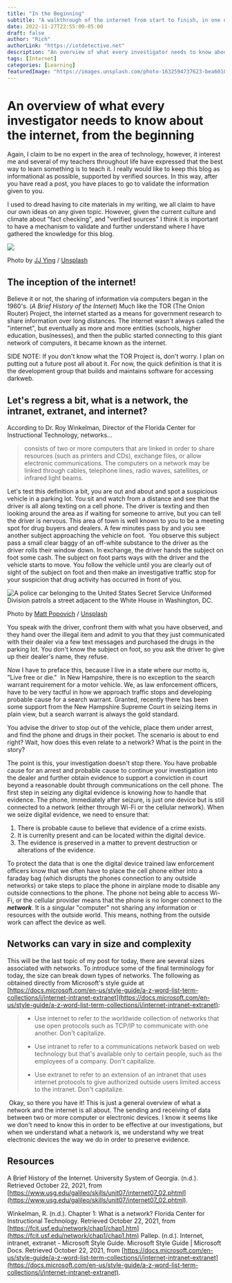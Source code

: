 ```yaml
---
title: "In the Beginning"
subtitle: "A walkthrough of the internet from start to finish, in one easy read."
date: 2022-11-27T22:55:00-05:00
draft: false
author: "Rich"
authorLink: "https://iotdetective.net"
description: "An overview of what every investigator needs to know about the internet, from the beginning"
tags: [Internet]
categories: [Learning]
featuredImage: "https://images.unsplash.com/photo-1632594737623-bea601083890"
---
```


# An overview of what every investigator needs to know about the internet, from the beginning

Again, I claim to be no expert in the area of technology, however, it interest me and several of my teachers throughout life have expressed that the best way to learn something is to teach it. I really would like to keep this blog as informational as possible, supported by verified sources. In this way, after you have read a post, you have places to go to validate the information given to you.

I used to dread having to cite materials in my writing, we all claim to have our own ideas on any given topic. However, given the current culture and climate about "fact checking", and "verified sources" I think it is important to have a mechanism to validate and further understand where I have gathered the knowledge for this blog.

![](https://images.unsplash.com/photo-1597733336794-12d05021d510?crop=entropy&cs=tinysrgb&fit=max&fm=jpg&ixid=MnwxMTc3M3wwfDF8c2VhcmNofDF8fGludGVybmV0fGVufDB8fHx8MTY1NjE4NTQxOA&ixlib=rb-1.2.1&q=80&w=2000)

Photo by [JJ Ying](https://unsplash.com/@jjying?utm_source=ghost&utm_medium=referral&utm_campaign=api-credit) / [Unsplash](https://unsplash.com/?utm_source=ghost&utm_medium=referral&utm_campaign=api-credit)

## The inception of the internet!

Believe it or not, the sharing of information via computers began in the 1960's. (_A Brief History of the Internet_) Much like the TOR (The Onion Router) Project, the internet started as a means for government research to share information over long distances. The internet wasn't always called the "internet", but eventually as more and more entities (schools, higher education, businesses), and then the public started connecting to this giant network of computers, it became known as the internet.

SIDE NOTE: If you don't know what the TOR Project is, don't worry. I plan on putting out a future post all about it. For now, the quick definition is that it is the development group that builds and maintains software for accessing darkweb.

## Let's regress a bit, what is a network, the intranet, extranet, and internet?

According to Dr. Roy Winkelman, Director of the Florida Center for Instructional Technology, networks...

> consists of two or more computers that are linked in order to share resources (such as printers and CDs), exchange files, or allow electronic communications. The computers on a network may be linked through cables, telephone lines, radio waves, satellites, or infrared light beams.

Let's test this definition a bit, you are out and about and spot a suspicious vehicle in a parking lot. You sit and watch from a distance and see that the driver is all along texting on a cell phone. The driver is texting and then looking around the area as if waiting for someone to arrive, but you can tell the driver is nervous. This area of town is well known to you to be a meeting spot for drug buyers and dealers. A few minutes pass by and you see another subject approaching the vehicle on foot.  You observe this subject pass a small clear baggy of an off-white substance to the driver as the driver rolls their window down. In exchange, the driver hands the subject on foot some cash. The subject on foot parts ways with the driver and the vehicle starts to move. You follow the vehicle until you are clearly out of sight of the subject on foot and then make an investigative traffic stop for your suspicion that drug activity has occurred in front of you.

![A police car belonging to the United States Secret Service Uniformed Division patrols a street adjacent to the White House in Washington, DC.](https://images.unsplash.com/photo-1453873531674-2151bcd01707?crop=entropy&cs=tinysrgb&fit=max&fm=jpg&ixid=MnwxMTc3M3wwfDF8c2VhcmNofDI1fHxwYXRyb2wlMjBjYXJ8ZW58MHx8fHwxNjU2MTg1NTI0&ixlib=rb-1.2.1&q=80&w=2000)

Photo by [Matt Popovich](https://unsplash.com/@mattpopovich?utm_source=ghost&utm_medium=referral&utm_campaign=api-credit) / [Unsplash](https://unsplash.com/?utm_source=ghost&utm_medium=referral&utm_campaign=api-credit)

You speak with the driver, confront them with what you have observed, and they hand over the illegal item and admit to you that they just communicated with their dealer via a few text messages and purchased the drugs in the parking lot. You don't know the subject on foot, so you ask the driver to give up their dealer's name, they refuse.

Now I have to preface this, because I live in a state where our motto is, "Live free or die."  In New Hampshire, there is no exception to the search warrant requirement for a motor vehicle. We, as law enforcement officers, have to be very tactful in how we approach traffic stops and developing probable cause for a search warrant. Granted, recently there has been some support from the New Hampshire Supreme Court in seizing items in plain view, but a search warrant is always the gold standard.

You advise the driver to stop out of the vehicle, place them under arrest, and find the phone and drugs in their pocket. The scenario is about to end right? Wait, how does this even relate to a network? What is the point in the story?

The point is this, your investigation doesn't stop there. You have probable cause for an arrest and probable cause to continue your investigation into the dealer and further obtain evidence to support a conviction in court beyond a reasonable doubt through communications on the cell phone. The first step in seizing any digital evidence is knowing how to handle that evidence. The phone, immediately after seizure, is just one device but is still connected to a network (either through Wi-Fi or the cellular network). When we seize digital evidence, we need to ensure that:

1.  There is probable cause to believe that evidence of a crime exists.
2.  It is currenlty present and can be located within the digital device.
3.  The evidence is preserved in a matter to prevent destruction or alterations of the evidence.

To protect the data that is one the digital device trained law enforcement officers know that we often have to place the cell phone either into a faraday bag (which disrupts the phones connection to any outside networks) or take steps to place the phone in airplane mode to disable any outside connections to the phone. The phone not being able to access Wi-Fi, or the cellular provider means that the phone is no longer connect to the _**network**_. It is a singular "computer" not sharing any information or resources with the outside world. This means, nothing from the outside work can affect the device as well.

## Networks can vary in size and complexity

This will be the last topic of my post for today, there are several sizes associated with networks. To introduce some of the final terminology for today, the size can break down types of networks. The following as obtained directly from Microsoft's style guide at [https://docs.microsoft.com/en-us/style-guide/a-z-word-list-term-collections/i/internet-intranet-extranet](https://docs.microsoft.com/en-us/style-guide/a-z-word-list-term-collections/i/internet-intranet-extranet):


> -   Use internet to refer to the worldwide collection of networks that use open protocols such as TCP/IP to communicate with one another. Don't capitalize.
>     
> -   Use intranet to refer to a communications network based on web technology but that's available only to certain people, such as the employees of a company. Don't capitalize.
>     
> -   Use extranet to refer to an extension of an intranet that uses internet protocols to give authorized outside users limited access to the intranet. Don't capitalize.
>     

‌
Okay, so there you have it! This is just a general overview of what a network and the internet is all about. The sending and receiving of data between two or more computer or electronic devices. I know it seems like we don't need to know this in order to be effective at our investigations, but when we understand what a network is, we understand why we treat electronic devices the way we do in order to preserve evidence.

## Resources

A Brief History of the Internet. University System of Georgia. (n.d.). Retrieved October 22, 2021, from [https://www.usg.edu/galileo/skills/unit07/internet07_02.phtml](https://www.usg.edu/galileo/skills/unit07/internet07_02.phtml).

Winkelman, R. (n.d.). Chapter 1: What is a network? Florida Center for Instructional Technology. Retrieved October 22, 2021, from [https://fcit.usf.edu/network/chap1/chap1.htm](https://fcit.usf.edu/network/chap1/chap1.htm)
Pallep. (n.d.). Internet, intranet, extranet - Microsoft Style Guide. Microsoft Style Guide | Microsoft Docs. Retrieved October 22, 2021, from [https://docs.microsoft.com/en-us/style-guide/a-z-word-list-term-collections/i/internet-intranet-extranet](https://docs.microsoft.com/en-us/style-guide/a-z-word-list-term-collections/i/internet-intranet-extranet).
